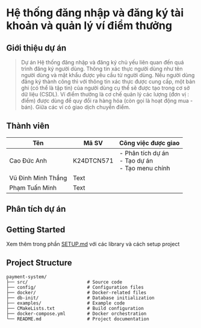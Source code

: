# Hệ thống đăng nhập và đăng ký tài khoản và quản lý ví điểm thưởng

## Giới thiệu dự án

> Dự án Hệ thống đăng nhập và đăng ký chủ yếu liên quan đến quá trình đăng ký người dùng.
Thông tin xác thực người dùng như tên người dùng và mật khẩu được yêu cầu từ người dùng.
Nếu người dùng đăng ký thành công thì với thông tin xác thực được cung cấp, một bản ghi (có thể
là tập tin) của người dùng cụ thể sẽ được tạo trong cơ sở dữ liệu (CSDL).
Ví điểm thưởng là cơ chế quản lý các lượng (đơn vị : điểm) được dùng để quy đổi ra hàng hóa
(còn gọi là hoạt động mua - bán). Giữa các ví có giao dịch chuyển điểm.

## Thành viên

| Tên                | Mã SV      | Công việc được giao                                     |
|--------------------|------------|---------------------------------------------------------|
| Cao Đức Anh        | K24DTCN571 | - Phân tích dự án<br/> - Tạo dự án<br/>- Tạo menu chính |
| Vũ Đinh Minh Thắng | Text       |                                                         |
| Phạm Tuấn Minh     | Text       |                                                         |

## Phân tích dự án

## Getting Started

Xem thêm trong phần [SETUP.md](docs/SETUP.md) với các library và cách setup project

## Project Structure

```
payment-system/
├── src/                      # Source code
├── config/                   # Configuration files
├── docker/                   # Docker-related files
├── db-init/                  # Database initialization
├── examples/                 # Example code
├── CMakeLists.txt            # Build configuration
├── docker-compose.yml        # Docker orchestration
└── README.md                 # Project documentation
```